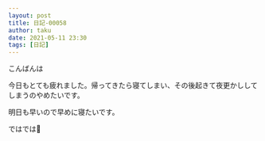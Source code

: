 ```yaml
---
layout: post
title: 日記-00058
author: taku
date: 2021-05-11 23:30
tags: [日記]
---
```


こんばんは

今日もとても疲れました。帰ってきたら寝てしまい、その後起きて夜更かししてしまうのやめたいです。

明日も早いので早めに寝たいです。

ではでは👋

